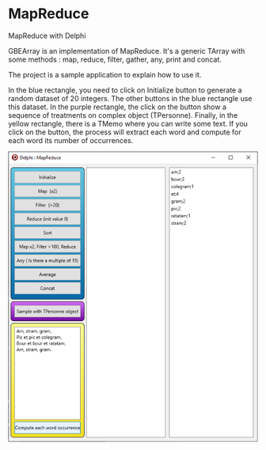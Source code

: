 # MapReduce
 MapReduce with Delphi

GBEArray is an implementation of MapReduce. It's a generic TArray<T> with some methods : map, reduce, filter, gather, any, print and concat.

The project is a sample application to explain how to use it.

In the blue rectangle, you need to click on Initialize button to generate a random dataset of 20 integers. The other buttons in the blue rectangle use this dataset.
In the purple rectangle, the click on the button show a sequence of treatments on complex object (TPersonne).
Finally, in the yellow rectangle, there is a TMemo where you can write some text. If you click on the button, the process will extract each word and compute for each word its number of occurrences.
 
<img src="img/capture.png"> 
